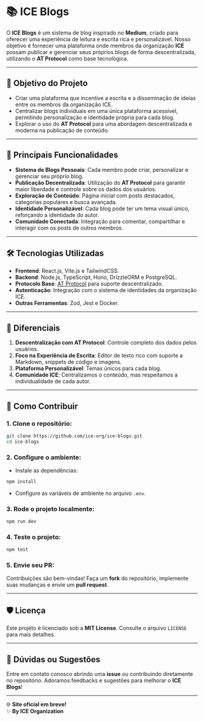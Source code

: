 # 📚 **ICE Blogs**

O **ICE Blogs** é um sistema de blog inspirado no **Medium**, criado para oferecer uma experiência de leitura e escrita rica e personalizável. Nosso objetivo é fornecer uma plataforma onde membros da organização **ICE** possam publicar e gerenciar seus próprios blogs de forma descentralizada, utilizando o **AT Protocol** como base tecnológica.

---

## 🎯 **Objetivo do Projeto**

- Criar uma plataforma que incentive a escrita e a disseminação de ideias entre os membros da organização ICE.
- Centralizar blogs individuais em uma única plataforma acessível, permitindo personalização e identidade própria para cada blog.
- Explorar o uso do **AT Protocol** para uma abordagem descentralizada e moderna na publicação de conteúdo.

---

## 🔧 **Principais Funcionalidades**

- **Sistema de Blogs Pessoais**: Cada membro pode criar, personalizar e gerenciar seu próprio blog.
- **Publicação Decentralizada**: Utilização do **AT Protocol** para garantir maior liberdade e controle sobre os dados dos usuários.
- **Exploração de Conteúdo**: Página inicial com posts destacados, categorias populares e busca avançada.
- **Identidade Personalizável**: Cada blog pode ter um tema visual único, reforçando a identidade do autor.
- **Comunidade Conectada**: Integração para comentar, compartilhar e interagir com os posts de outros membros.

---

## 🛠️ **Tecnologias Utilizadas**

- **Frontend**: React.js, Vite.js e TailwindCSS.
- **Backend**: Node.js, TypeScript, Hono, DrizzleORM e PostgreSQL.
- **Protocolo Base**: [AT Protocol](https://atproto.com/) para suporte descentralizado.
- **Autenticação**: Integração com o sistema de identidades da organização ICE.
- **Outras Ferramentas**: Zod, Jest e Docker.

---

## 🌟 **Diferenciais**

1. **Descentralização com AT Protocol**: Controle completo dos dados pelos usuários.
2. **Foco na Experiência de Escrita**: Editor de texto rico com suporte a Markdown, snippets de código e imagens.
3. **Plataforma Personalizável**: Temas únicos para cada blog.
4. **Comunidade ICE**: Centralizamos o conteúdo, mas respeitamos a individualidade de cada autor.

---

## 🚀 **Como Contribuir**

### 1. **Clone o repositório**:
```bash
git clone https://github.com/ice-org/ice-blogs.git
cd ice-blogs
```

### 2. **Configure o ambiente**:
- Instale as dependências:
```bash
npm install
```
- Configure as variáveis de ambiente no arquivo `.env`.

### 3. **Rode o projeto localmente**:
```bash
npm run dev
```

### 4. **Teste o projeto**:
```bash
npm test
```

### 5. **Envie seu PR**:
Contribuições são bem-vindas! Faça um **fork** do repositório, implemente suas mudanças e envie um **pull request**.

---

## 🛡️ **Licença**

Este projeto é licenciado sob a **MIT License**. Consulte o arquivo `LICENSE` para mais detalhes.

---

## 💬 **Dúvidas ou Sugestões**

Entre em contato conosco abrindo uma **issue** ou contribuindo diretamente no repositório. Adoramos feedbacks e sugestões para melhorar o **ICE Blogs**!

---

🌐 **Site oficial em breve!**  
✨ **By ICE Organization**
